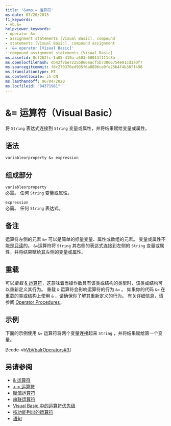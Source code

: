 ```yaml
---
title: '&amp;= 运算符'
ms.date: 07/20/2015
f1_keywords:
- vb.&=
helpviewer_keywords:
- operator &=
- assignment statements [Visual Basic], compound
- statements [Visual Basic], compound assignment
- '&= operator [Visual Basic]'
- compound assignment statements [Visual Basic]
ms.assetid: 0cf262fc-1a05-419a-a503-60013f111c8a
ms.openlocfilehash: db42f7be7225b866eacf5b73066754e91cd1a0f7
ms.sourcegitcommit: f8c270376ed905f6a8896ce0fe25b4f4b38ff498
ms.translationtype: MT
ms.contentlocale: zh-CN
ms.lasthandoff: 06/04/2020
ms.locfileid: "84371981"
---
```

# <a name="amp-operator-visual-basic"></a>&amp;= 运算符（Visual Basic）
将 `String` 表达式连接到 `String` 变量或属性，并将结果赋给变量或属性。  
  
## <a name="syntax"></a>语法  
  
```vb  
variableorproperty &= expression  
```  
  
## <a name="parts"></a>组成部分  
 `variableorproperty`  
 必需。 任何 `String` 变量或属性。  
  
 `expression`  
 必需。 任何 `String` 表达式。  
  
## <a name="remarks"></a>备注  
 运算符左侧的元素 `&=` 可以是简单的标量变量、属性或数组的元素。 变量或属性不能是[只读](../modifiers/readonly.md)的。 `&=`运算符将 `String` 其右侧的表达式连接到左侧的 `String` 变量或属性，并将结果赋给其左侧的变量或属性。  
  
## <a name="overloading"></a>重载  
 可以*重载* [& 运算符](concatenation-operator.md)，这意味着当操作数具有该类或结构的类型时，该类或结构可以重新定义其行为。 重载 `&` 运算符会影响运算符的行为 `&=` 。 如果你的代码 `&=` 在重载的类或结构上使用 `&` ，请确保你了解其重新定义的行为。 有关详细信息，请参阅 [Operator Procedures](../../programming-guide/language-features/procedures/operator-procedures.md)。  
  
## <a name="example"></a>示例  
 下面的示例使用 `&=` 运算符将两个变量连接起来 `String` ，并将结果赋给第一个变量。  
  
 [!code-vb[VbVbalrOperators#3](~/samples/snippets/visualbasic/VS_Snippets_VBCSharp/VbVbalrOperators/VB/Class1.vb#3)]  
  
## <a name="see-also"></a>另请参阅

- [& 运算符](concatenation-operator.md)
- [+ = 运算符](addition-assignment-operator.md)
- [赋值运算符](assignment-operators.md)
- [串联运算符](concatenation-operators.md)
- [Visual Basic 中的运算符优先级](operator-precedence.md)
- [按功能列出的运算符](operators-listed-by-functionality.md)
- [语句](../../programming-guide/language-features/statements.md)
